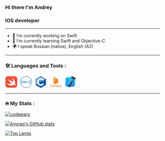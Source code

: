 ### Hi there I'm Andrey 
### iOS developer

---

- 🔭 I’m currently working on Swift
- 🌱 I’m currently learning Swift and Objective-C
- 🌍 I speak Russian (native), English (A2)

---

### :hammer_and_wrench: Languages and Tools :
<div>
  <img src="https://github.com/devicons/devicon/blob/master/icons/swift/swift-original.svg" title="Swift" alt="Swift" width="40" height="40"/>&nbsp;
  <img src="https://github.com/devicons/devicon/blob/master/icons/objectivec/objectivec-plain.svg" title="Objective-C" alt="Objective-C" width="40" height="40"/>&nbsp;
  <img src="https://github.com/devicons/devicon/blob/master/icons/c/c-original.svg" title="C" alt="C" width="40" height="40"/>&nbsp;
  <img src="https://github.com/devicons/devicon/blob/master/icons/firebase/firebase-plain-wordmark.svg" title="Firebase" alt="Firebase" width="40" height="40"/>&nbsp;
  <img src="https://github.com/devicons/devicon/blob/master/icons/xcode/xcode-original.svg" title="Xcode" alt="Xcode" width="40" height="40"/>&nbsp;  
</div>

---

### :fire: My Stats :

[![codewars](https://www.codewars.com/users/AndyNas/badges/large)](https://www.codewars.com/users/AndyNas)

[![Anurag's GitHub stats](https://github-readme-stats.vercel.app/api?username=AndNasPlay)](https://github.com/AndNasPlay/github-readme-stats)

[![Top Langs](https://github-readme-stats.vercel.app/api/top-langs/?username=AndNasPlay&layout=compact&theme=vision-friendly-dark)](https://github.com/AndNasPlay/github-readme-stats)
